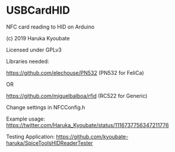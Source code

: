 # USBCardHID
NFC card reading to HID on Arduino

(c) 2019 Haruka Kyoubate

Licensed under GPLv3

Libraries needed:

https://github.com/elechouse/PN532 (PN532 for FeliCa)

OR

https://github.com/miguelbalboa/rfid (RC522 for Generic)

Change settings in NFCConfig.h


Example usage: https://twitter.com/Haruka_Kyoubate/status/1116737756347211776

Testing Application: https://github.com/kyoubate-haruka/SpiceToolsHIDReaderTester
